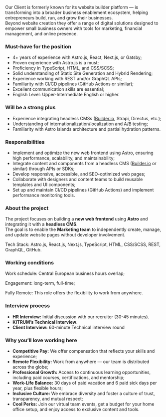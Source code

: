 Our Client is formerly known for its website builder platform — is
transforming into a broader business enablement ecosystem, helping
entrepreneurs build, run, and grow their businesses.  
Beyond website creation they offer a range of digital solutions designed to
empower small business owners with tools for marketing, financial management,
and online presence.

### Must-have for the position

  * 4+ years of experience with Astro.js, React, Next.js, or Gatsby;
  * Proven experience with Astro.js is a must;
  * Proficiency in TypeScript, HTML, and CSS/SCSS;
  * Solid understanding of Static Site Generation and Hybrid Rendering;
  * Experience working with REST and/or GraphQL APIs;
  * Familiarity with CI/CD pipelines (GitHub Actions or similar);
  * Excellent communication skills are essential;
  * English Level: Upper-Intermediate English or higher.

### Will be a strong plus

  * Experience integrating headless CMSs ([Builder.io](http://Builder.io), Strapi, Directus, etc.);
  * Understanding of internationalization/localization and A/B testing;
  * Familiarity with Astro Islands architecture and partial hydration patterns.

### Responsibilities

  * Implement and optimize the new web frontend using Astro, ensuring high performance, scalability, and maintainability;
  * Integrate content and components from a headless CMS ([Builder.io](http://Builder.io) or similar) through APIs or SDKs;
  * Develop responsive, accessible, and SEO-optimized web pages;
  * Collaborate with designers and content teams to build reusable templates and UI components;
  * Set up and maintain CI/CD pipelines (GitHub Actions) and implement performance monitoring tools.

### About the project

The project focuses on building a **new web frontend** using **Astro** and
integrating it with a **headless CMS**.  
The goal is to enable the **Marketing team** to independently create, manage,
and update website pages without developer involvement.

Tech Stack: Astro.js, React.js, Next.js, TypeScript, HTML, CSS/SCSS, REST,
GraphQL, GitHub.

### Working conditions

Work schedule: Central European business hours overlap;

Engagement: long-term, full-time;

Fully Remote: This role offers the flexibility to work from anywhere.

### Interview process

  * **HR Interview:** Initial discussion with our recruiter (30-45 minutes).
  * **KITRUM’s Technical Interview**.
  * **Client Interview:** 60-minute Technical interview round 

### Why you’ll love working here

  * **Competitive Pay:** We offer compensation that reflects your skills and experience;
  * **Remote Flexibility:** Work from anywhere — our team is distributed across the globe;
  * **Professional Growth:** Access to continuous learning opportunities, including paid courses, certifications, and mentorship;
  * **Work-Life Balance:** 30 days of paid vacation and 6 paid sick days per year, plus flexible hours;
  * **Inclusive Culture:** We embrace diversity and foster a culture of trust, transparency, and mutual respect;
  * **Cool Perks:** Join our virtual team events, get a budget for your home office setup, and enjoy access to exclusive content and tools.